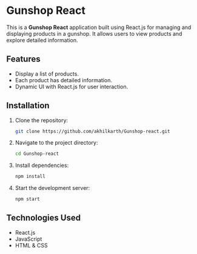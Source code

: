 # Gunshop React

This is a **Gunshop React** application built using React.js for managing and displaying products in a gunshop. It allows users to view products and explore detailed information.

## Features
- Display a list of products.
- Each product has detailed information.
- Dynamic UI with React.js for user interaction.

## Installation

1. Clone the repository:
   ```bash
   git clone https://github.com/akhilkarth/Gunshop-react.git
   ```

2. Navigate to the project directory:
   ```bash
   cd Gunshop-react
   ```

3. Install dependencies:
   ```bash
   npm install
   ```

4. Start the development server:
   ```bash
   npm start
   ```

## Technologies Used
- React.js
- JavaScript
- HTML & CSS
